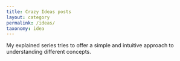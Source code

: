 ```yaml
---
title: Crazy Ideas posts
layout: category
permalink: /ideas/
taxonomy: idea
---
```


My explained series tries to offer a simple and intuitive approach to understanding different concepts.